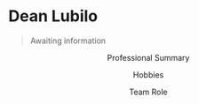 # Dean Lubilo 
> Awaiting information
<p align="center">Professional Summary</p>
<p align="center">

</p>
<p align="center">Hobbies</p>
<p align="center">

</p>
<p align="center">Team Role</p>
<p align="center">

</p>